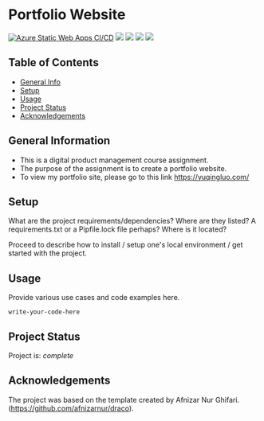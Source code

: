 # Portfolio Website

[![Azure Static Web Apps CI/CD](https://github.com/yuqing-luo/portfolio_site/actions/workflows/azure-static-web-apps-black-hill-0695f3910.yml/badge.svg)](https://github.com/yuqing-luo/portfolio_site/actions/workflows/azure-static-web-apps-black-hill-0695f3910.yml) <img src="https://img.shields.io/badge/language-Javascript-26C2F0.svg"> <img src="https://img.shields.io/badge/language-CSS-abcdef.svg"> <img src="https://img.shields.io/badge/language-HTML-orange.svg"> <img src="https://img.shields.io/badge/language-SCSS-yellow.svg"> 

## Table of Contents
* [General Info](#general-information)
* [Setup](#setup)
* [Usage](#usage)
* [Project Status](#project-status)
* [Acknowledgements](#acknowledgements)
<!-- * [License](#license) -->


## General Information
- This is a digital product management course assignment.
- The purpose of the assignment is to create a portfolio website.
- To view my portfolio site, please go to this link https://yuqingluo.com/
<!-- You don't have to answer all the questions - just the ones relevant to your project. -->


## Setup
What are the project requirements/dependencies? Where are they listed? A requirements.txt or a Pipfile.lock file perhaps? Where is it located?

Proceed to describe how to install / setup one's local environment / get started with the project.


## Usage
Provide various use cases and code examples here.

`write-your-code-here`


## Project Status
Project is: _complete_ 

## Acknowledgements
The project was based on the template created by Afnizar Nur Ghifari.(https://github.com/afnizarnur/draco).


<!-- Optional -->
<!-- ## License -->
<!-- This project is open source and available under the [... License](). -->

<!-- You don't have to include all sections - just the one's relevant to your project -->
